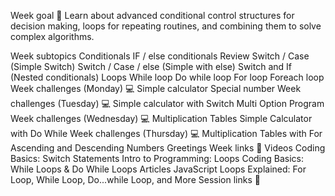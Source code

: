 Week goal 🏁
Learn about advanced conditional control structures for decision making, loops for repeating routines, and combining them to solve complex algorithms.

Week subtopics
Conditionals
IF / else conditionals Review
Switch / Case (Simple Switch)
Switch / Case / else (Simple with else)
Switch and If (Nested conditionals)
Loops
While loop
Do while loop
For loop
Foreach loop
Week challenges (Monday) 💻
Simple calculator
Special number
Week challenges (Tuesday) 💻
Simple calculator with Switch
Multi Option Program
Week challenges (Wednesday) 💻
Multiplication Tables
Simple Calculator with Do While
Week challenges (Thursday) 💻
Multiplication Tables with For
Ascending and Descending Numbers
Greetings
Week links 🔗
Videos
Coding Basics: Switch Statements
Intro to Programming: Loops
Coding Basics: While Loops & Do While Loops
Articles
JavaScript Loops Explained: For Loop, While Loop, Do...while Loop, and More
Session links 🔗

